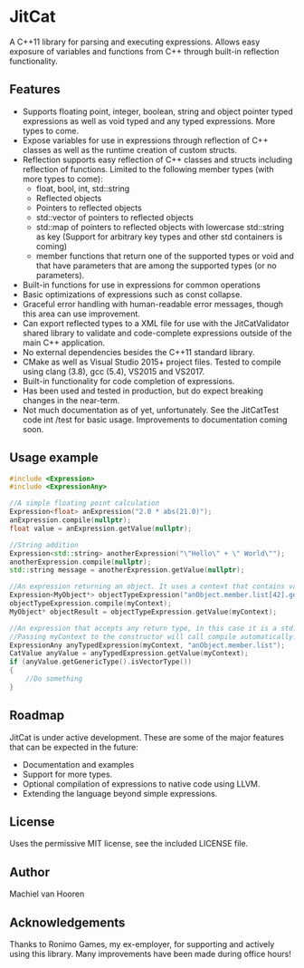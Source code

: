 # JitCat
A C++11 library for parsing and executing expressions. Allows easy exposure of variables and functions from C++ through built-in reflection functionality.

## Features
* Supports floating point, integer, boolean, string and object pointer typed expressions as well as void typed and any typed expressions. More types to come.
* Expose variables for use in expressions through reflection of C++ classes as well as the runtime creation of custom structs.
* Reflection supports easy reflection of C++ classes and structs including reflection of functions. Limited to the following member types (with more types to come):
	* float, bool, int, std::string
	* Reflected objects
	* Pointers to reflected objects
	* std::vector of pointers to reflected objects
	* std::map of pointers to reflected objects with lowercase std::string as key (Support for arbitrary key types and other std containers is coming)
	* member functions that return one of the supported types or void and that have parameters that are among the supported types (or no parameters).
* Built-in functions for use in expressions for common operations
* Basic optimizations of expressions such as const collapse.
* Graceful error handling with human-readable error messages, though this area can use improvement.
* Can export reflected types to a XML file for use with the JitCatValidator shared library to validate and code-complete expressions outside of the main C++ application. 
* No external dependencies besides the C++11 standard library.
* CMake as well as Visual Studio 2015+ project files. Tested to compile using clang (3.8), gcc (5.4), VS2015 and VS2017.
* Built-in functionality for code completion of expressions.
* Has been used and tested in production, but do expect breaking changes in the near-term.
* Not much documentation as of yet, unfortunately. See the JitCatTest code int /test for basic usage. Improvements to documentation coming soon.

## Usage example
```c++
#include <Expression>
#include <ExpressionAny>

//A simple floating point calculation
Expression<float> anExpression("2.0 * abs(21.0)");
anExpression.compile(nullptr);
float value = anExpression.getValue(nullptr);

//String addition
Expression<std::string> anotherExpression("\"Hello\" + \" World\"");
anotherExpression.compile(nullptr);
std::string message = anotherExpression.getValue(nullptr);

//An expression returning an object. It uses a context that contains variables that can be referenced inside the expression.
Expression<MyObject*> objectTypeExpression("anObject.member.list[42].getMyObject()");
objectTypeExpression.compile(myContext);
MyObject* objectResult = objectTypeExpression.getValue(myContext);

//An expression that accepts any return type, in this case it is a std::vector.
//Passing myContext to the constructor will call compile automatically.
ExpressionAny anyTypedExpression(myContext, "anObject.member.list");
CatValue anyValue = anyTypedExpression.getValue(myContext);
if (anyValue.getGenericType().isVectorType())
{
	//Do something
}
```

## Roadmap
JitCat is under active development. These are some of the major features that can be expected in the future:
* Documentation and examples
* Support for more types.
* Optional compilation of expressions to native code using LLVM.
* Extending the language beyond simple expressions.

## License
Uses the permissive MIT license, see the included LICENSE file.

## Author
Machiel van Hooren 

## Acknowledgements
Thanks to Ronimo Games, my ex-employer, for supporting and actively using this library. Many improvements have been made during office hours!


